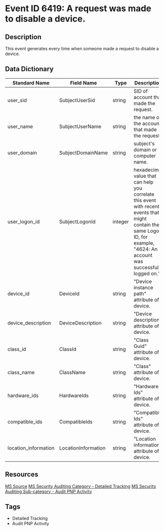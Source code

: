 # Event ID 6419: A request was made to disable a device.

## Description
This event generates every time when someone made a request to disable a device.

## Data Dictionary
|Standard Name|Field Name|Type|Description|Sample Value|
|---|---|---|---|---|
|user_sid|SubjectUserSid|string|SID of account that made the request.|S-1-5-21-2695983153-1310895815-1903476278-1001|
|user_name|SubjectUserName|string|the name of the account that made the request.|ladmin|
|user_domain|SubjectDomainName|string|subject's domain or computer name.|DESKTOP-NFC0HVN|
|user_logon_id|SubjectLogonId|integer|hexadecimal value that can help you correlate this event with recent events that might contain the same Logon ID, for example, "4624: An account was successfully logged on."|0x3fcc7|
|device_id|DeviceId|string|"Device instance path" attribute of device.|USB\VID_138A&PID_0017\FFBC12C950A0|
|device_description|DeviceDescription|string|"Device description" attribute of device.|Synaptics FP Sensors (WBF) (PID=0017)|
|class_id|ClassId|string|"Class Guid" attribute of device.|{53D29EF7-377C-4D14-864B-EB3A85769359}|
|class_name|ClassName|string|"Class" attribute of device.|Biometric|
|hardware_ids|HardwareIds|string|"Hardware Ids" attribute of device.|USB\VID_138A&PID_0017&REV_0078 USB\VID_138A&PID_0017|
|compatible_ids|CompatibleIds|string|"Compatible Ids" attribute of device.|USB\Class_FF&SubClass_00&Prot_00 USB\Class_FF&SubClass_00 USB\Class_FF|
|location_information|LocationInformation|string|"Location information" attribute of device.|Port_#0002.Hub_#0004|

## Resources
[MS Source](https://github.com/MicrosoftDocs/windows-itpro-docs/blob/public/windows/security/threat-protection/auditing/event-6419.md)
[MS Security Auditing Category - Detailed Tracking](https://docs.microsoft.com/en-us/windows/security/threat-protection/auditing/advanced-security-audit-policy-settings#detailed-tracking)
[MS Security Auditing Sub-category - Audit PNP Activity](https://github.com/MicrosoftDocs/windows-itpro-docs/tree/master/windows/security/threat-protection/auditing/audit-pnp-activity.md)

## Tags
* Detailed Tracking
* Audit PNP Activity